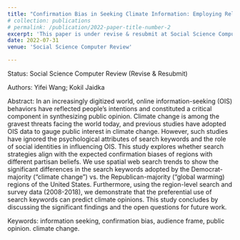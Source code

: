 ```yaml
---
title: "Confirmation Bias in Seeking Climate Information: Employing Relative Search Volume to Predict Partisan Climate Opinions"
# collection: publications
# permalink: /publication/2022-paper-title-number-2
excerpt: 'This paper is under revise & resubmit at Social Science Computer Review.'
date: 2022-07-31
venue: 'Social Science Computer Review'

---
```

Status:
Social Science Computer Review (Revise & Resubmit)

Authors: 
Yifei Wang; Kokil Jaidka

Abstract: 
In an increasingly digitized world, online information-seeking (OIS) behaviors have reflected people’s intentions and constituted a critical component in synthesizing public opinion. Climate change is among the gravest threats facing the world today, and previous studies have adopted OIS data to gauge public interest in climate change. However, such studies have ignored the psychological attributes of search keywords and the role of social identities in influencing OIS. This study explores whether search strategies align with the expected confirmation biases of regions with different partisan beliefs. We use spatial web search trends to show the significant differences in the search keywords adopted by the Democrat-majority (“climate change”) vs. the Republican-majority (“global warming) regions of the United States. Furthermore, using the region-level search and survey data (2008-2018), we demonstrate that the preferential use of search keywords can predict climate opinions. This study concludes by discussing the significant findings and the open questions for future work.

Keywords: 
information seeking, confirmation bias, audience frame, public opinion. climate change.
